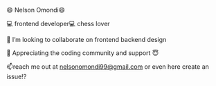 
😄 Nelson Omondi😄

 💻 frontend developer💻 chess lover
 
 👯 I’m looking to collaborate on frontend backend design
 
 🌱 Appreciating the coding community  and support 😇
 
 📫reach me out at nelsonomondi99@gmail.com or even here create an issue!?
<!--
**nelson360/nelson360** is a ✨ _special_ ✨ repository because its `README.md` (this file) appears on your GitHub profile.

Here are some ideas to get you started:

- 🔭 I’m currently working on ...
- 🌱 I’m currently learning ...
- 👯 I’m looking to collaborate on ...
- 🤔 I’m looking for help with ...
- 💬 Ask me about ...
- 📫 How to reach me: ...
- 😄 Pronouns: ...
- ⚡ Fun fact: ...
-->

